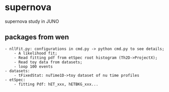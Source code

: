 # supernova
supernova study in JUNO

## packages from wen
    - nllFit.py: configurations in cmd.py -> python cmd.py to see details; 
        - A likelihood fit;
        - Read fitting pdf from etSpec root histogram (Th2D->ProjectX);
        - Read toy data from datasets;
        - loop 100 events
    - datasets: 
        - tFixedStat: nuTime1D->toy dataset of nu time profiles 
    - etSpec:
        - fitting Pdf: hET_xxx, hETBKG_xxx...
